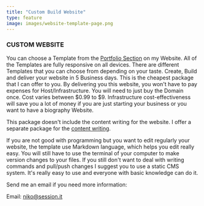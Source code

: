 ```yaml
---
title: "Custom Build Website"
type: feature
image: images/website-template-page.png
---
```

### CUSTOM WEBSITE

You can choose a Template from the [Portfolio Section](/#works) on my Website. All of the Templates are fully responsive on all devices. There are different Templates that you can choose from depending on your taste. Create, Build and deliver your website in 5 Business days. This is the cheapest package that I can offer to you. By delivering you this website, you won't have to pay expenses for Host/Infrastructure. You will need to just buy the Domain once. Cost varies between $0.99 to $9. Infrastructure cost-effectiveness will save you a lot of money if you are just starting your business or you want to have a biography Website. 

This package doesn't include the content writing for the website. I offer a separate package for the [content writing](/feature/content-writing).

If you are not good with programming but you want to edit regularly your website, the template use Markdown language, which helps you edit really easy. You will still have to use the terminal of your computer to make version changes to your files. If you still don't want to deal with writing commands and pull/push changes I suggest you to use a static CMS system. It's really easy to use and everyone with basic knowledge can do it. 

Send me an email if you need more information:

Email: [niko@session.it](mailto:niko@session.it)